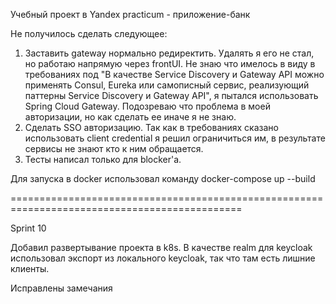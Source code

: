 Учебный проект в Yandex practicum - приложение-банк

Не получилось сделать следующее:
1. Заставить gateway нормально редиректить. Удалять я его не стал, но работаю напрямую через frontUI. Не знаю что имелось в виду в требованиях под "В качестве Service Discovery и Gateway API можно применять Consul, Eureka или самописный сервис, реализующий паттерны Service Discovery и Gateway API", я пытался использовать Spring Cloud Gateway. Подозреваю что проблема в моей авторизации, но как сделать ее иначе я не знаю.
2. Сделать SSO авторизацию. Так как в требованиях сказано использовать client credential я решил ограничиться им, в результате сервисы не знают кто к ним обращается.
3. Тесты написал только для blocker'а.

Для запуска в docker использовал команду docker-compose up --build

==============================================================================================

Sprint 10

Добавил развертывание проекта в k8s.
В качестве realm для keycloak использовал экспорт из локального keycloak, так что там есть лишние клиенты.

Исправлены замечания